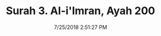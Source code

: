 ---
title       : "Surah 3. Al-i'Imran, Ayah 200"
date        : 7/25/2018 2:51:27 PM
draft       : false
type        : "quran"
layout      : "compare"
BookCode    : "CMP"
SurahNumber : "3"
AyahNumber  : "200"
TotalAyah   : "200"
---